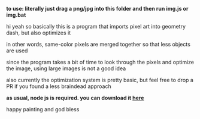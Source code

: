 **to use: literally just drag a png/jpg into this folder and then run img.js or img.bat**  

hi yeah so basically this is a program that imports pixel art into geometry dash, but also optimizes it

in other words, same-color pixels are merged together so that less objects are used

since the program takes a bit of time to look through the pixels and optimize the image, using large images is not a good idea

also currently the optimization system is pretty basic, but feel free to drop a PR if you found a less braindead approach

**as usual, node js is required. you can download it [here](https://nodejs.org)**

happy painting and god bless
